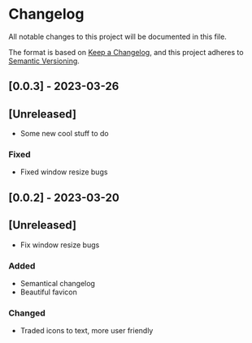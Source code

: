 # Changelog

All notable changes to this project will be documented in this file.

The format is based on [Keep a Changelog](https://keepachangelog.com/en/1.0.0/),
and this project adheres to [Semantic Versioning](https://semver.org/spec/v2.0.0.html).

## [0.0.3] - 2023-03-26

## [Unreleased]

- Some new cool stuff to do

### Fixed

- Fixed window resize bugs

## [0.0.2] - 2023-03-20

## [Unreleased]

- Fix window resize bugs

### Added

- Semantical changelog
- Beautiful favicon

### Changed

- Traded icons to text, more user friendly
